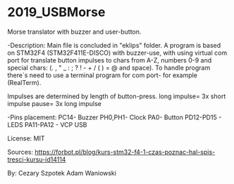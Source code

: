 # 2019_USBMorse


Morse translator with buzzer and user-button.

-Description:
Main file is concluded in "eklips" folder. 
A program is based on STM32F4 (STM32F411E-DISCO) with buzzer-use, with using virtual com port for translate button impulses to chars from A-Z, numbers 0-9 and special chars: (. , " _ : ; ? ! - + / ( ) = @ and space).
To handle program there`s need to use a terminal program for com port- for example (RealTerm).

Impulses are determined by length of button-press. 
long impulse= 3x short impulse
pause= 3x long impulse

-Pins placement:
PC14- Buzzer
PH0,PH1- Clock
PA0- Button
PD12-PD15 - LEDS
PA11-PA12 - VCP USB

License: 
MIT

Sources:
https://forbot.pl/blog/kurs-stm32-f4-1-czas-poznac-hal-spis-tresci-kursu-id14114


By:
Cezary Szpotek
Adam Waniowski
